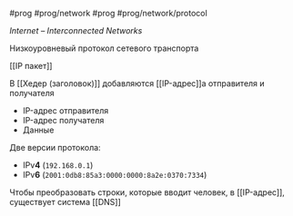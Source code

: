 #prog #prog/network  #prog #prog/network/protocol 

*Internet – Interconnected Networks*

Низкоуровневый протокол сетевого транспорта

[[IP пакет]]

В [[Хедер (заголовок)]] добавляются [[IP-адрес]]а отправителя и получателя

- IP-адрес отправителя
- IP-адрес получателя
- Данные

Две версии протокола:
- IPv**4** (`192.168.0.1`)
- IPv**6** (`2001:0db8:85a3:0000:0000:8a2e:0370:7334`)

Чтобы преобразовать строки, которые вводит человек, в [[IP-адрес]], существует система [[DNS]]